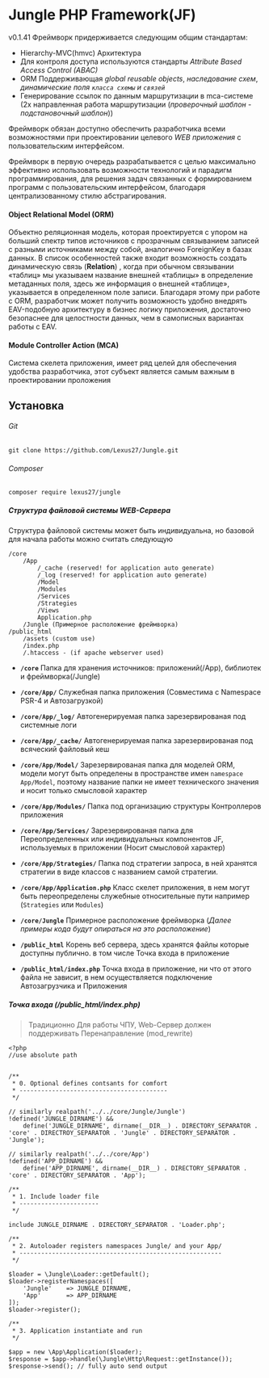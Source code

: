 Jungle PHP Framework(JF)
========================
v0.1.41
Фреймворк придерживается следующим общим стандартам:
    
* Hierarchy-MVC(hmvc) Архитектура
* Для контроля доступа используются стандарты _Attribute Based Access Control (ABAC)_
* ORM Поддерживающая _global reusable objects_, _наследование схем_, _динамические поля `класса схемы` и `связей`_
* Генерирование ссылок по данным маршрутизации в mca-системе (2х направленная работа маршрутизации (_проверочный шаблон - подстановочный шаблон_))

Фреймворк обязан доступно обеспечить разработчика всеми возможностями при проектировании целевого _WEB приложения_ с пользовательским интерфейсом.

Фреймворк в первую очередь разрабатывается с целью максимально эффективно использовать возможности технологий и парадигм программирования, для решения задач связанных с формированием программ с пользовательским интерфейсом, благодаря централизованному стилю абстрагирования.

#### Object Relational Model (ORM)

Объектно реляционная модель, которая проектируется с упором на больший спектр типов источников с прозрачным связыванием записей с разными источниками между собой, аналогично ForeignKey в базах данных. 
В список особенностей также входит возможность создать динамическую связь (**Relation**) , когда при обычном связывании «таблиц» мы указываем название внешней «таблицы» в определение метаданных поля, здесь же информация о внешней «таблице», указывается в определенном поле записи. 
Благодаря этому при работе с ORM, разработчик может получить возможность удобно внедрять EAV-подобную архитектуру в бизнес логику приложения, достаточно безопаснее для целостности данных, чем в самописных вариантах работы с EAV. 

#### Module Controller Action (MCA)

Система скелета приложения, имеет ряд целей для обеспечения удобства разработчика, этот субъект является самым важным в проектировании проложения

## Установка
###### Git
    git clone https://github.com/Lexus27/Jungle.git
###### Composer
    composer require lexus27/jungle
    
##### Структура файловой системы WEB-Сервера
Структура файловой системы может быть индивидуальна, но базовой для начала работы можно считать следующую

    /core
        /App
            /_cache (reserved! for application auto generate)
            /_log (reserved! for application auto generate)
            /Model
            /Modules
            /Services
            /Strategies
            /Views
            Application.php
        /Jungle (Примерное расположение фреймворка)
    /public_html
        /assets (custom use)
        /index.php
        /.htaccess - (if apache webserver used)
        
* **`/core`** 
    Папка для хранения источников: приложений(/App), библиотек и фреймворка(/Jungle)


* **`/core/App/`**
    Служебная папка приложения (Совместима с Namespace PSR-4 и Автозагрузкой)


* **`/core/App/_log/`**
    Автогенерируемая папка зарезервированая под системные логи 


* **`/core/App/_cache/`**
    Автогенерируемая папка зарезервированая под всяческий файловый кеш


* **`/core/App/Model/`**
    Зарезервированая папка для моделей ORM, модели могут быть определены в пространстве имен `namespace App/Model`, поэтому название папки не имеет технического значения и носит только смысловой характер


* **`/core/App/Modules/`**
    Папка под организацию структуры Контроллеров приложения
    
    
* **`/core/App/Services/`**
    Зарезервированая папка для Переопределенных или индивидуальных компонентов JF, используемых в приложении (Носит смысловой характер)
    
    
* **`/core/App/Strategies/`**
    Папка под стратегии запроса, в ней хранятся стратегии в виде классов с названием самой стратегии.
    
    
* **`/core/App/Application.php`**
    Класс скелет приложения, в нем могут быть переопределены служебные относительные пути например (`Strategies` или `Modules`)

* **`/core/Jungle`**
    Примерное расположение фреймворка (_Далее примеры кода будут опираться на это расположение_)

* **`/public_html`**
    Корень веб сервера, здесь хранятся файлы которые доступны публично. в том числе Точка входа в приложение
    
    
* **`/public_html/index.php`**
    Точка входа в приложение, ни что от этого файла не зависит, в нем осуществляется подключение Автозагрузчика и Приложения



##### Точка входа (/public_html/index.php)

> Традиционно Для работы ЧПУ, Web-Сервер должен поддерживать Перенаправление (mod_rewrite) 
    
    
    <?php
    //use absolute path
    
    
    /** 
     * 0. Optional defines contsants for comfort 
     * -----------------------------------------
     */
    
    // similarly realpath('../../core/Jungle/Jungle')
    !defined('JUNGLE_DIRNAME') && 
        define('JUNGLE_DIRNAME', dirname(__DIR__) . DIRECTORY_SEPARATOR . 'core' . DIRECTROY_SEPARATOR . 'Jungle' . DIRECTORY_SEPARATOR . 'Jungle');
    
    // similarly realpath('../../core/App')
    !defined('APP_DIRNAME') && 
        define('APP_DIRNAME', dirname(__DIR__) . DIRECTORY_SEPARATOR . 'core' . DIRECTORY_SEPARATOR . 'App');
    
    /** 
     * 1. Include loader file
     * ----------------------
     */
     
    include JUNGLE_DIRNAME . DIRECTORY_SEPARATOR . 'Loader.php';
    
    /** 
     * 2. Autoloader registers namespaces Jungle/ and your App/ 
     * --------------------------------------------------------
     */
      
    $loader = \Jungle\Loader::getDefault();
    $loader->registerNamespaces([
    	'Jungle'    => JUNGLE_DIRNAME,
    	'App'       => APP_DIRNAME
    ]);
    $loader->register();
    
    /** 
     * 3. Application instantiate and run
     */
     
    $app = new \App\Application($loader);
    $response = $app->handle(\Jungle\Http\Request::getInstance());
    $response->send(); // fully auto send output
    
